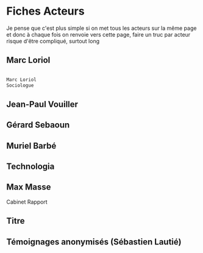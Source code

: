 # Fiches Acteurs

Je pense que c'est plus simple si on met tous les acteurs sur la même page et donc à chaque fois on renvoie vers cette page, faire un truc par acteur risque d'être compliqué, surtout long

## Marc Loriol



```markdown

Marc Loriol
Sociologue

```


## Jean-Paul Vouiller

## Gérard Sebaoun

## Muriel Barbé

## Technologia

## Max Masse

Cabinet
Rapport 








<h2 id="Sébastien_Lautié">Titre</h2>

## Témoignages anonymisés (Sébastien Lautié)
